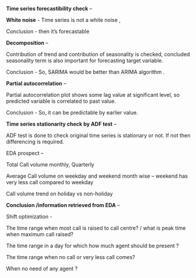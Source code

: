 ﻿**Time series forecastibility check** – 

**White noise** - Time series is not a white noise , 

Conclusion - then it’s forecastable 





**Decomposition** – 

Contribution of trend and contribution of seasonality is checked, concluded seasonality term is also important for forecasting target variable. 

Conclusion - So, SARIMA would be better than ARIMA algorithm . 



**Partial autocorrelation** – 

Partial autocorrelation plot shows some lag value at significant level, so predicted variable is correlated to past value. 

Conclusion - So, it can be predictable by earlier value. 





**Time series stationarity check by ADF test** – 

ADF test is done to check original time series is stationary or not. If not then differencing is required. 











EDA prospect – 



Total Call volume monthly, Quarterly 

Average Call volume on weekday and weekend month wise – weekend has very less call compared to weekday 

Call volume trend on holiday vs non-holiday





**Conclusion /information retrieved from EDA** – 

Shift optimization - 



The time range when most call is raised to call centre? / what is peak time when maximum call raised? 

The time range in a day for which how much agent should be present ? 

The time range when no call or very less call comes?

When no need of any agent ?

